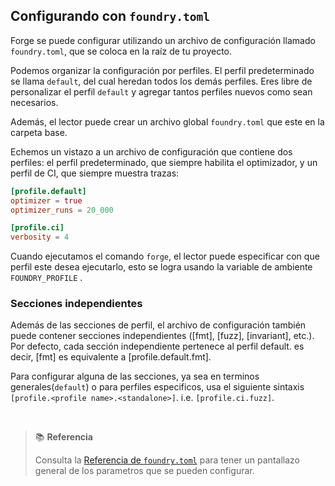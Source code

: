 ## Configurando con `foundry.toml`

Forge se puede configurar utilizando un archivo de configuración llamado `foundry.toml`, que se coloca en la raíz de tu proyecto.

Podemos organizar la configuración por perfiles. El perfil predeterminado se llama `default`, del cual heredan todos los demás perfiles. Eres libre de personalizar el perfil `default` y agregar tantos perfiles nuevos como sean necesarios.

Además, el lector puede crear un archivo global `foundry.toml` que este en la carpeta base.

Echemos un vistazo a un archivo de configuración que contiene dos perfiles: el perfil predeterminado, que siempre habilita el optimizador, y un perfil de CI, que siempre muestra trazas:

```toml
[profile.default]
optimizer = true
optimizer_runs = 20_000

[profile.ci]
verbosity = 4
```

Cuando ejecutamos el comando `forge`, el lector puede especificar con que perfil este desea ejecutarlo, esto se logra usando la variable de ambiente `FOUNDRY_PROFILE` .

### Secciones independientes

Además de las secciones de perfil, el archivo de configuración también puede contener secciones independientes ([fmt], [fuzz], [invariant], etc.). Por defecto, cada sección independiente pertenece al perfil default.
es decir, [fmt] es equivalente a [profile.default.fmt].

Para configurar alguna de las secciones, ya sea en terminos generales(`default`) o para perfiles especificos, usa el siguiente sintaxis `[profile.<profile name>.<standalone>]`.
i.e. `[profile.ci.fuzz]`.

<br>

> 📚 **Referencia**
> 
> Consulta la  [Referencia de `foundry.toml`](../reference/config/) para tener un pantallazo general de los parametros que se pueden configurar.
